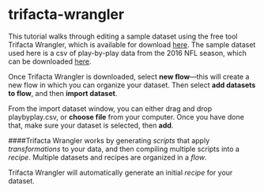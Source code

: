 # trifacta-wrangler

This tutorial walks through editing a sample dataset using the free tool Trifacta Wrangler, which is available for download [here](https://www.trifacta.com/start-wrangling/). The sample dataset used here is a csv of play-by-play data from the 2016 NFL season, which can be downloaded [here](https://github.com/jlove29/trifacta-wrangler/blob/master/sampleData.zip).

Once Trifacta Wrangler is downloaded, select **new flow**—this will create a new flow in which you can organize your dataset. Then select **add datasets to flow**, and then **import dataset**.

From the import dataset window, you can either drag and drop playbyplay.csv, or **choose file** from your computer. Once you have done that, make sure your dataset is selected, then **add**.

####Trifacta Wrangler works by generating *scripts* that apply *transformations* to your data, and then compiling multiple scripts into a *recipe*. Multiple datasets and recipes are organized in a *flow*.

 
Trifacta Wrangler will automatically generate an initial *recipe* for your dataset. 
